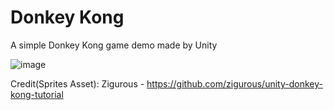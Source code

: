 # Donkey Kong
A simple Donkey Kong game demo made by Unity

![image](https://user-images.githubusercontent.com/60242731/158279637-0cd340fb-09e8-45fd-82c7-99bb5140823e.png)


Credit(Sprites Asset): Zigurous - https://github.com/zigurous/unity-donkey-kong-tutorial

